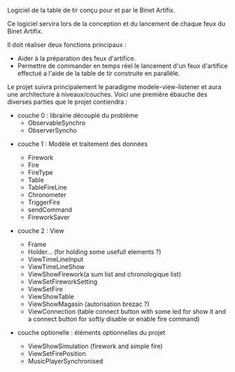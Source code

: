 Logiciel de la table de tir conçu pour et par le Binet Artifix.

Ce logiciel servira lors de la conception et du lancement de chaque feux du Binet Artifix.

Il doit réaliser deux fonctions principaux :
- Aider à la préparation des feux d'artifice.
- Permettre de commander en temps réel le lancement d'un feux d'artifice effectué a l'aide de la table de tir construite en parallèle.

Le projet suivra principalement le paradigme modele-view-listener et aura une architecture à niveaux/couches.
Voici une première ébauche des diverses parties que le projet contiendra :

+ couche 0 : librairie découplé du problème
    + ObservableSynchro
    + ObserverSyncho

- couche 1 : Modèle et traitement des données 
    - Firework
    - Fire
    - FireType
    - Table
    - TableFireLine
    - Chronometer
    - TriggerFire
    - sendCommand
    - FireworkSaver

- couche 2 : View
    - Frame
    - Holder... (for holding some usefull elements ?)
    - ViewTimeLineInput
    - ViewTimeLineShow
    - ViewShowFirework(a sum list and chronologique list)
    - ViewSetFireworkSetting
    - ViewSetFire
    - ViewShowTable
    - ViewShowMagasin (autorisation brezac ?)
    - ViewConnection (table connect button with some led for show it and a connect button for softly disable or enable fire command)

- couche optionelle : éléments optionnelles du projet
    - ViewShowSimulation (firework and simple fire)
    - ViewSetFirePosition
    - MusicPlayerSynchronised


